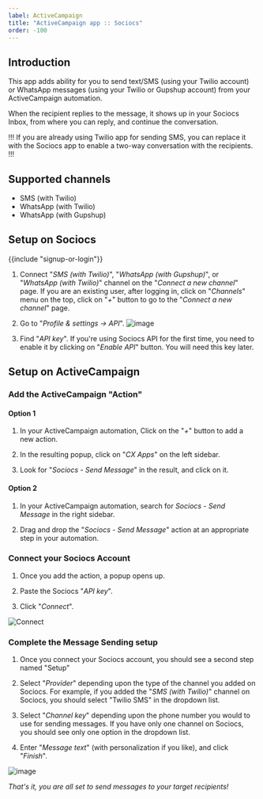 ```yaml
---
label: ActiveCampaign
title: "ActiveCampaign app :: Sociocs"
order: -100
---
```


## Introduction

This app adds ability for you to send text/SMS (using your Twilio account) or WhatsApp messages (using your Twilio or Gupshup account) from your ActiveCampaign automation.

When the recipient replies to the message, it shows up in your Sociocs Inbox, from where you can reply, and continue the conversation.

!!!
If you are already using Twilio app for sending SMS, you can replace it with the Sociocs app to enable a two-way conversation with the recipients.
!!!

## Supported channels

- SMS (with Twilio)
- WhatsApp (with Twilio)
- WhatsApp (with Gupshup)

## Setup on Sociocs

{{include "signup-or-login"}}

1. Connect "*SMS (with Twilio)*", "*WhatsApp (with Gupshup)*", or "*WhatsApp (with Twilio)*" channel on the "*Connect a new channel*" page. If you are an existing user, after logging in, click on "*Channels*" menu on the top, click on "*+*" button to go to the "*Connect a new channel*" page.

1. Go to "*Profile & settings -> API*".
    ![image](https://user-images.githubusercontent.com/12301512/163997321-90b286f5-e1aa-4df8-bc18-e453b20d26e8.png)

1. Find "*API key*". If you're using Sociocs API for the first time, you need to enable it by clicking on "*Enable API*" button. You will need this key later.

## Setup on ActiveCampaign

### Add the ActiveCampaign "Action"

#### Option 1

1. In your ActiveCampaign automation, Click on the "*+*" button to add a new action.

1. In the resulting popup, click on "*CX Apps*" on the left sidebar.

1. Look for "*Sociocs - Send Message*" in the result, and click on it.

#### Option 2

1. In your ActiveCampaign automation, search for *Sociocs - Send Message* in the right sidebar.

1. Drag and drop the "*Sociocs - Send Message*" action at an appropriate step in your automation.

### Connect your Sociocs Account

1. Once you add the action, a popup opens up.

1. Paste the Sociocs "*API key*".

1. Click "*Connect*".

![Connect](https://github.com/sociocs/docs/assets/12301512/d9a31e0a-08f0-45ef-9202-156682f9530e)

### Complete the Message Sending setup

1. Once you connect your Sociocs account, you should see a second step named "Setup"

1. Select "*Provider*" depending upon the type of the channel you added on Sociocs. For example, if you added the "*SMS (with Twilio)*" channel on Sociocs, you should select "Twilio SMS" in the dropdown list.

1. Select "*Channel key*" depending upon the phone number you would to use for sending messages. If you have only one channel on Sociocs, you should see only one option in the dropdown list.

1. Enter "*Message text*" (with personalization if you like), and click "*Finish*".

![image](https://github.com/sociocs/docs/assets/12301512/c5ddc3ba-8e6d-4db8-a637-8082e53da84f)

*That's it, you are all set to send messages to your target recipients!*
